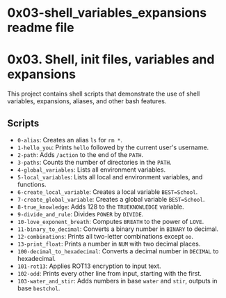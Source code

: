 # 0x03-shell_variables_expansions readme file

# 0x03. Shell, init files, variables and expansions

This project contains shell scripts that demonstrate the use of shell variables, expansions, aliases, and other bash features.

## Scripts
- `0-alias`: Creates an alias `ls` for `rm *`.
- `1-hello_you`: Prints `hello` followed by the current user's username.
- `2-path`: Adds `/action` to the end of the `PATH`.
- `3-paths`: Counts the number of directories in the `PATH`.
- `4-global_variables`: Lists all environment variables.
- `5-local_variables`: Lists all local and environment variables, and functions.
- `6-create_local_variable`: Creates a local variable `BEST=School`.
- `7-create_global_variable`: Creates a global variable `BEST=School`.
- `8-true_knowledge`: Adds 128 to the `TRUEKNOWLEDGE` variable.
- `9-divide_and_rule`: Divides `POWER` by `DIVIDE`.
- `10-love_exponent_breath`: Computes `BREATH` to the power of `LOVE`.
- `11-binary_to_decimal`: Converts a binary number in `BINARY` to decimal.
- `12-combinations`: Prints all two-letter combinations except `oo`.
- `13-print_float`: Prints a number in `NUM` with two decimal places.
- `100-decimal_to_hexadecimal`: Converts a decimal number in `DECIMAL` to hexadecimal.
- `101-rot13`: Applies ROT13 encryption to input text.
- `102-odd`: Prints every other line from input, starting with the first.
- `103-water_and_stir`: Adds numbers in base `water` and `stir`, outputs in base `bestchol`.
